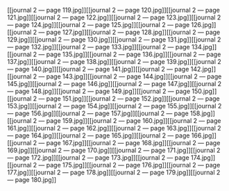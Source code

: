 [[journal 2 — page 119.jpg]][[journal 2 — page 120.jpg]][[journal 2 — page 121.jpg]][[journal 2 — page 122.jpg]][[journal 2 — page 123.jpg]][[journal 2 — page 124.jpg]][[journal 2 — page 125.jpg]][[journal 2 — page 126.jpg]][[journal 2 — page 127.jpg]][[journal 2 — page 128.jpg]][[journal 2 — page 129.jpg]][[journal 2 — page 130.jpg]][[journal 2 — page 131.jpg]][[journal 2 — page 132.jpg]][[journal 2 — page 133.jpg]][[journal 2 — page 134.jpg]][[journal 2 — page 135.jpg]][[journal 2 — page 136.jpg]][[journal 2 — page 137.jpg]][[journal 2 — page 138.jpg]][[journal 2 — page 139.jpg]][[journal 2 — page 140.jpg]][[journal 2 — page 141.jpg]][[journal 2 — page 142.jpg]][[journal 2 — page 143.jpg]][[journal 2 — page 144.jpg]][[journal 2 — page 145.jpg]][[journal 2 — page 146.jpg]][[journal 2 — page 147.jpg]][[journal 2 — page 148.jpg]][[journal 2 — page 149.jpg]][[journal 2 — page 150.jpg]][[journal 2 — page 151.jpg]][[journal 2 — page 152.jpg]][[journal 2 — page 153.jpg]][[journal 2 — page 154.jpg]][[journal 2 — page 155.jpg]][[journal 2 — page 156.jpg]][[journal 2 — page 157.jpg]][[journal 2 — page 158.jpg]][[journal 2 — page 159.jpg]][[journal 2 — page 160.jpg]][[journal 2 — page 161.jpg]][[journal 2 — page 162.jpg]][[journal 2 — page 163.jpg]][[journal 2 — page 164.jpg]][[journal 2 — page 165.jpg]][[journal 2 — page 166.jpg]][[journal 2 — page 167.jpg]][[journal 2 — page 168.jpg]][[journal 2 — page 169.jpg]][[journal 2 — page 170.jpg]][[journal 2 — page 171.jpg]][[journal 2 — page 172.jpg]][[journal 2 — page 173.jpg]][[journal 2 — page 174.jpg]][[journal 2 — page 175.jpg]][[journal 2 — page 176.jpg]][[journal 2 — page 177.jpg]][[journal 2 — page 178.jpg]][[journal 2 — page 179.jpg]][[journal 2 — page 180.jpg]]